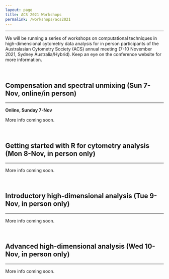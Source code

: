 ```yaml
---
layout: page
title: ACS 2021 Workshops
permalink: /workshops/acs2021
---
```


---


We will be running a series of workshops on computational techniques in high-dimensional cytometry data analysis for in person participants of the Australasian Cytometry Society (ACS) annual meeting (7-10 November 2021, Sydney Australia/Hybrid). Keep an eye on the conference website for more information.

<br />

<h2>Compensation and spectral unmixing (Sun 7-Nov, online/in person)</h2>

---

<b>Online, Sunday 7-Nov</b>

More info coming soon.

<br />

<h2>Getting started with R for cytometry analysis (Mon 8-Nov, in person only)</h2>

---

More info coming soon.

<br />

<h2>Introductory high-dimensional analysis (Tue 9-Nov, in person only)</h2>

---

More info coming soon.

<br />

<h2>Advanced high-dimensional analysis (Wed 10-Nov, in person only)</h2>

---

More info coming soon.

<br />
<br />
